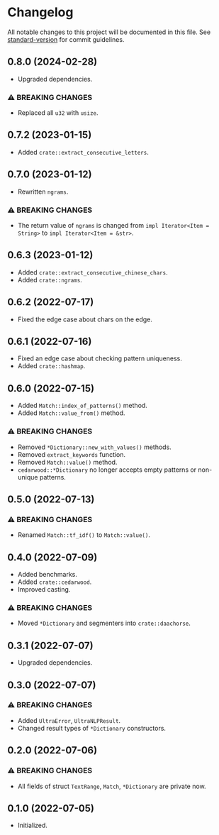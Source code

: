 # Changelog
All notable changes to this project will be documented in this file. See [standard-version](https://github.com/conventional-changelog/standard-version) for commit guidelines.

## 0.8.0 (2024-02-28)
- Upgraded dependencies.

### ⚠ BREAKING CHANGES
- Replaced all `u32` with `usize`.

## 0.7.2 (2023-01-15)
- Added `crate::extract_consecutive_letters`.

## 0.7.0 (2023-01-12)
- Rewritten `ngrams`.

### ⚠ BREAKING CHANGES
- The return value of `ngrams` is changed from `impl Iterator<Item = String>` to `impl Iterator<Item = &str>`.

## 0.6.3 (2023-01-12)
- Added `crate::extract_consecutive_chinese_chars`.
- Added `crate::ngrams`.

## 0.6.2 (2022-07-17)
- Fixed the edge case about chars on the edge.

## 0.6.1 (2022-07-16)
- Fixed an edge case about checking pattern uniqueness.
- Added `crate::hashmap`.

## 0.6.0 (2022-07-15)
- Added `Match::index_of_patterns()` method.
- Added `Match::value_from()` method.

### ⚠ BREAKING CHANGES
- Removed `*Dictionary::new_with_values()` methods.
- Removed `extract_keywords` function.
- Removed `Match::value()` method.
- `cedarwood::*Dictionary` no longer accepts empty patterns or non-unique patterns.

## 0.5.0 (2022-07-13)
### ⚠ BREAKING CHANGES
- Renamed `Match::tf_idf()` to `Match::value()`.

## 0.4.0 (2022-07-09)
- Added benchmarks.
- Added `crate::cedarwood`.
- Improved casting.

### ⚠ BREAKING CHANGES
- Moved `*Dictionary` and segmenters into `crate::daachorse`.

## 0.3.1 (2022-07-07)
- Upgraded dependencies.

## 0.3.0 (2022-07-07)
### ⚠ BREAKING CHANGES
- Added `UltraError`, `UltraNLPResult`.
- Changed result types of `*Dictionary` constructors.

## 0.2.0 (2022-07-06)
### ⚠ BREAKING CHANGES
- All fields of struct `TextRange`, `Match`, `*Dictionary` are private now.

## 0.1.0 (2022-07-05)
- Initialized.
